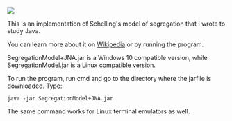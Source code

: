 ![](demo.gif)

This is an implementation of Schelling's model of segregation that I wrote to study Java.

You can learn more about it on [Wikipedia](https://en.wikipedia.org/wiki/Schelling's_model_of_segregation) or by running the program.

SegregationModel+JNA.jar is a Windows 10 compatible version, while SegregationModel.jar is a Linux compatible version.

To run the program, run cmd and go to the directory where the jarfile is downloaded. Type:

```java -jar SegregationModel+JNA.jar```

The same command works for Linux terminal emulators as well.
